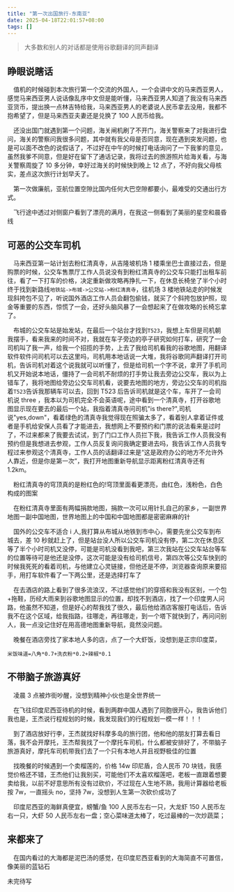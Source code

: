 ```yaml
---
title: "第一次出国旅行-东南亚"
date: 2025-04-18T22:01:57+08:00
tags: []
---
```


> 大多数和别人的对话都是使用谷歌翻译的同声翻译

## 睁眼说瞎话

&emsp;值机的时候碰到本次旅行第一个交流的外国人，一个会讲中文的马来西亚男人，感觉马来西亚男人说话像乱序中文但是能听懂，马来西亚男人知道了我没有马来西亚货币，提出换一点林吉特给我，马来西亚男人的老婆说人民币拿去没用，我都不抱希望了，但是马来西亚夫妻还是兑换了 100 人民币给我。

&emsp;还没出国门就遇到第一个问题，海关闸机刷了不开门，海关警察来了对我进行盘问，海关的警察问我很多问题，其中就有我父母是否同意，现在遇到突发问题，也是可以面不改色的说假话了，不过好在中午的时候打电话询问了一下我爹的意见，虽然我爹不同意，但是好在留下了通话记录，我将过去的旅游照片给海关看，与海关警察周旋了 10 多分钟，幸好过海关的时候快到晚上 12 点了，不好向我父母核实，差点这次旅行计划早夭了。

&emsp;第一次做廉航，亚航位置空隙比国内任何大巴空隙都要小，最难受的交通出行方式。

&emsp;飞行途中透过对侧窗户看到了漂亮的满月，在我这一侧看到了美丽的星空和晨昏线

## 可恶的公交车司机

&emsp;马来西亚第一站计划去粉红清真寺，从吉隆坡机场 1 楼乘坐巴士直接过去，但是购票的时候，公交车售票厅工作人员说没有到粉红清真寺的公交车只能打出租车前往，看了一下打车的价格，决定重新做攻略再挣扎一下，在休息长椅坐了半个小时终于找到新路线`地铁站->布城->公交站->粉红清真寺`，往机场 3 楼地铁站走的时候发现斜挎包不见了，听说国外酒店工作人员会翻包偷钱，就买了个斜挎包放护照，现金等重要的东西，惊慌了一会，还好头脑风暴了一会想起来了在做攻略的长椅忘拿了。

&emsp;布城的公交车站是始发站，在最后一个站台才找到`T523`，我想上车但是司机朝我摆手，看来我来的时间不对，我就在车子旁边的亭子研究如何打车，研究了一会司机叫了我一声，给我一个招揽的手势，上去了我给司机看我的谷歌地图，用翻译软件软件问司机可以去这里吗，司机用本地话说一大堆，我将谷歌同声翻译打开司机，告诉司机对着这个说我就可以听懂了，但是给司机一个字不说，拿开了手机司机又开始说本地话，僵持了一会司机不耐烦的打手势让我去旁边公交车，我以为上错车了，我将地图给旁边公交车司机看，说要去地图的地方，旁边公交车的司机指着`T523`告诉我那辆车可以去，回到 T523 后告诉司机就是这个车，车开了一会司机说 three ，我本以为司机完全不会英语呢，途中看到一个清真寺，打开谷歌地图显示现在要去的最后一个站，我指着清真寺问司机"is there?",司机说"yes,down"，看着绿色的清真寺我觉得现在照骗太多了，看着别人拿着证件或者是手机给安保人员看了才能进去，我想网上不要预约和门票的说法看来是过时了，不过来都来了我要去试试，到了门口工作人员拦下我，我告诉工作人员我没有预约但是我想进去参观，工作人员反复询问我确定要进去吗，我告诉工作人员我专程过来参观这个清真寺，工作人员的话翻译过来是“这是政府办公的地方不允许外人靠近，但是你是第一次”，我打开地图重新导航显示距离粉红清真寺还有 1.2km。

&emsp;粉红清真寺的穹顶真的是粉红色的!穹顶里面看更漂亮，由红色，浅粉色，白色构成的图案

&emsp;在粉红清真寺里面有两幅捐款地图，捐款一次可以用针扎自己的家乡，一副世界地图一副中国地图，世界地图上的中国和中国地图都是密密麻麻的针

&emsp;国外的公交车不适合 i 人,我打算从布城从地铁到市中心，需要先坐公交车到布城去，差 10 秒就赶上了，但是站台没人所以公交车司机没有停，第二次在休息区等了半个小时司机又没停，可能是司机没看到我吧，第三次我站在公交车站台等车的位置等待可是他还是没停，这次可能是没有给司机信号，第四次等公交车快到的时候我死死的看着司机，与他建立心灵链接，但他还是不停，浏览器查询原来要招手，用打车软件看了一下两公里，还是选择打车了

&emsp;在去酒店的路上看到了很多流浪汉，不过感觉他们的穿搭和我没有区别，一个包+拖鞋，历经大雨来到谷歌地图显示的位置，却找不到酒店，找了一个印度男人问路，他虽然不知道，但是好心的帮我找了很久，最后他给酒店客服打电话后，告诉我不在这个区域，给我指路，往哪走，再往哪走，到一个塔下就快到了，再问问别人，我一点没记住好在用高德地图重新导航，竟然没问题。

&emsp;晚餐在酒店旁找了家本地人多的店，点了一个大虾饭，没想到是正宗印度菜，

```text
米饭味道=八角*0.7+洗衣粉*0.2+辣椒*0.1
```

## 不带脑子旅游真好

&emsp;凌晨 3 点被炸街吵醒，没想到精神小伙也是全世界统一

&emsp;在飞往印度尼西亚待机的时候，看到两群中国人遇到了同胞很开心，我告诉他们我也是，王杰说行程规划的时候，我发现我们的行程规划一模一样！！！

&emsp;到了酒店放好行李，王杰就找好科摩多岛的旅行团，他和他的朋友打算去看日落，我不会开摩托，王杰帮我找了一个摩托车司机，什么都被安排好了，不带脑子旅游真好，摩托车司机带我们去了一个只有本地人并且视野极佳的位置

&emsp;找晚餐的时候遇到一个卖榴莲的，价格 14w 印尼盾，合人民币 70 块钱，我感觉价格还不错，王杰他们让我别买，可能他们不太喜欢榴莲吧，老板一直跟着想要卖给我，以前不好意思所有没有过砍价，不过现在人生地不熟，我用计算器给老板按 7w，一直摇头 no，坚持 7w，没想到人生第一次砍价成功了

&emsp;印度尼西亚的海鲜真便宜，螃蟹/鱼 100 人民币左右一只，大龙虾 150 人民币左右一只，大虾 50 人民币左右一盘；空心菜味道太棒了，吃过最棒的一次炒蔬菜；

## 来都来了

&emsp;在国内看过的大海都是泥巴汤的感觉，在印度尼西亚看到的大海简直不可置信，像美丽的蓝钻石

未完待写
